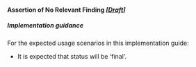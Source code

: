 #### Assertion of No Relevant Finding *[[Draft](http://hl7.org/fhir/stu3/versions.html#maturity)]*

##### **Implementation guidance**
For the expected usage scenarios in this implementation guide:

* It is expected that status will be ‘final’.